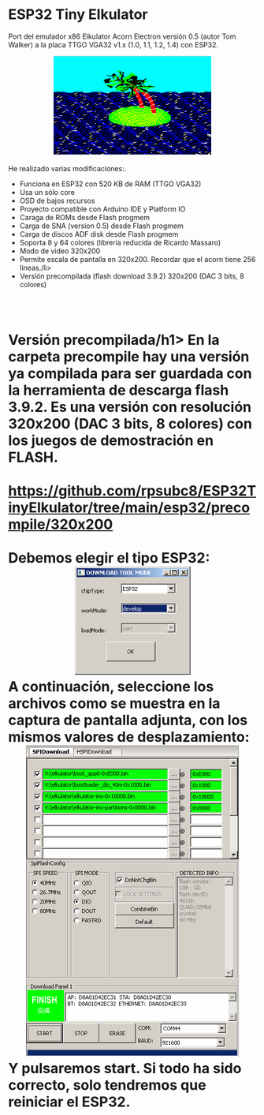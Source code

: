 # ESP32 Tiny Elkulator
Port del emulador x86 Elkulator Acorn Electron versión 0.5 (autor Tom Walker) a la placa TTGO VGA32 v1.x (1.0, 1.1, 1.2, 1.4) con ESP32.
<center><img src='preview/elkulatorpreview.gif'></center>
<br>
He realizado varias modificaciones:.
<ul>
 <li>Funciona en ESP32 con 520 KB de RAM (TTGO VGA32)</li>
 <li>Usa un sólo core</li>
 <li>OSD de bajos recursos</li>
 <li>Proyecto compatible con Arduino IDE y Platform IO</li>
 <li>Caraga de ROMs desde Flash progmem</li>
 <li>Carga de SNA (version 0.5) desde Flash progmem</li>
 <li>Carga de discos ADF disk desde Flash progmem</li>
 <li>Soporta 8 y 64 colores (librería reducida de Ricardo Massaro)</li>
 <li>Modo de video 320x200</li>
 <li>Permite escala de pantalla en 320x200. Recordar que el acorn tiene 256 lineas./li>
 <li>Versión precompilada (flash download 3.9.2) 320x200 (DAC 3 bits, 8 colores)</li>
</ul>


<br><br>
<h1>Versión precompilada/h1>
  En la carpeta <b>precompile</b> hay una versión ya compilada para ser guardada con la herramienta de descarga flash 3.9.2. Es una versión con resolución 320x200 (DAC 3 bits, 8 colores) con los juegos de demostración en FLASH.<br><br>
<a href='https://github.com/rpsubc8/ESP32TinyElkulator/tree/main/esp32/precompile/320x200'>https://github.com/rpsubc8/ESP32TinyElkulator/tree/main/esp32/precompile/320x200</a>
<br><br>
Debemos elegir el tipo ESP32:
<center><img src='preview/flash00.gif'></center>
A continuación, seleccione los archivos como se muestra en la captura de pantalla adjunta, con los mismos valores de desplazamiento:
<center><img src='preview/flash01.gif'></center>
Y pulsaremos start. Si todo ha sido correcto, solo tendremos que reiniciar el ESP32.
